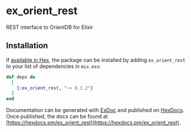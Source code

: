 # ex_orient_rest

REST interface to OrientDB for Elixir

## Installation

If [available in Hex](https://hex.pm/docs/publish), the package can be installed
by adding `ex_orient_rest` to your list of dependencies in `mix.exs`:

```elixir
def deps do
  [
    {:ex_orient_rest, "~> 0.1.2"}
  ]
end
```

Documentation can be generated with [ExDoc](https://github.com/elixir-lang/ex_doc)
and published on [HexDocs](https://hexdocs.pm). Once published, the docs can
be found at [https://hexdocs.pm/ex_orient_rest](https://hexdocs.pm/ex_orient_rest).
